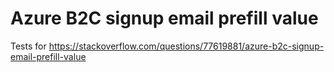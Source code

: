 # Azure B2C signup email prefill value

Tests for https://stackoverflow.com/questions/77619881/azure-b2c-signup-email-prefill-value
